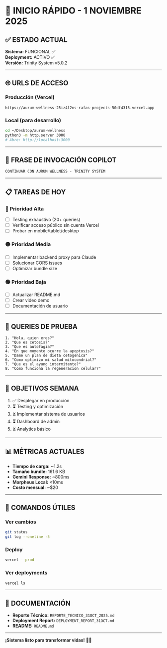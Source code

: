 # 🚀 INICIO RÁPIDO - 1 NOVIEMBRE 2025

## ✅ ESTADO ACTUAL

**Sistema:** FUNCIONAL ✅  
**Deployment:** ACTIVO ✅  
**Versión:** Trinity System v5.0.2

---

## 🌐 URLS DE ACCESO

### Producción (Vercel)
```
https://aurum-wellness-25iz4l2ns-rafas-projects-50df4315.vercel.app
```

### Local (para desarrollo)
```bash
cd ~/Desktop/aurum-wellness
python3 -m http.server 3000
# Abre: http://localhost:3000
```

---

## 💬 FRASE DE INVOCACIÓN COPILOT

```
CONTINUAR CON AURUM WELLNESS - TRINITY SYSTEM
```

---

## 📋 TAREAS DE HOY

### 🔴 Prioridad Alta
- [ ] Testing exhaustivo (20+ queries)
- [ ] Verificar acceso público sin cuenta Vercel
- [ ] Probar en mobile/tablet/desktop

### 🟡 Prioridad Media
- [ ] Implementar backend proxy para Claude
- [ ] Solucionar CORS issues
- [ ] Optimizar bundle size

### 🟢 Prioridad Baja
- [ ] Actualizar README.md
- [ ] Crear video demo
- [ ] Documentación de usuario

---

## 🧪 QUERIES DE PRUEBA

```
1. "Hola, quien eres?"
2. "Que es cetosis?"
3. "Que es autofagia?"
4. "En que momento ocurre la apoptosis?"
5. "Dame un plan de dieta cetogenica"
6. "Como optimizo mi salud mitocondrial?"
7. "Que es el ayuno intermitente?"
8. "Como funciona la regeneracion celular?"
```

---

## 🎯 OBJETIVOS SEMANA

1. ✅ Desplegar en producción
2. ⏳ Testing y optimización
3. ⏳ Implementar sistema de usuarios
4. ⏳ Dashboard de admin
5. ⏳ Analytics básico

---

## 📊 MÉTRICAS ACTUALES

- **Tiempo de carga:** ~1.2s
- **Tamaño bundle:** 161.6 KB
- **Gemini Response:** ~800ms
- **Morpheus Local:** <10ms
- **Costo mensual:** ~$20

---

## 🔧 COMANDOS ÚTILES

### Ver cambios
```bash
git status
git log --oneline -5
```

### Deploy
```bash
vercel --prod
```

### Ver deployments
```bash
vercel ls
```

---

## 📖 DOCUMENTACIÓN

- **Reporte Técnico:** `REPORTE_TECNICO_31OCT_2025.md`
- **Deployment Report:** `DEPLOYMENT_REPORT_31OCT.md`
- **README:** `README.md`

---

**¡Sistema listo para transformar vidas!** 💎✨
